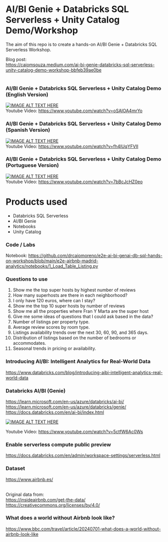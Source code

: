 # AI/BI Genie + Databricks SQL Serverless + Unity Catalog Demo/Workshop 
The aim of this repo is to create a hands-on AI/BI Genie + Databricks SQL Serverless Workshop.

Blog post: <BR>
https://caiomsouza.medium.com/ai-bi-genie-databricks-sql-serverless-unity-catalog-demo-workshop-bbfeb39ae0be<BR><BR>

### AI/BI Genie + Databricks SQL Serverless + Unity Catalog Demo (English Version)
[![IMAGE ALT TEXT HERE](https://img.youtube.com/vi/oSAlOA4mrYo/0.jpg)](https://www.youtube.com/watch?v=oSAlOA4mrYo)<BR>
Youtube Video: https://www.youtube.com/watch?v=oSAlOA4mrYo<BR>

### AI/BI Genie + Databricks SQL Serverless + Unity Catalog Demo (Spanish Version)
[![IMAGE ALT TEXT HERE](https://img.youtube.com/vi/fh4IUqYFVII/0.jpg)](https://www.youtube.com/watch?v=fh4IUqYFVII)<BR>
Youtube Video: https://www.youtube.com/watch?v=fh4IUqYFVII<BR>

### AI/BI Genie + Databricks SQL Serverless + Unity Catalog Demo (Portuguese Version)
[![IMAGE ALT TEXT HERE](https://img.youtube.com/vi/7bBcJcHZ0eo/0.jpg)](https://www.youtube.com/watch?v=7bBcJcHZ0eo)<BR>
Youtube Video: https://www.youtube.com/watch?v=7bBcJcHZ0eo<BR>


# Products used
- Databricks SQL Serverless
- AI/BI Genie
- Notebooks
- Unity Catalog 

### Code / Labs 
Notebook: https://github.com/drcaiomoreno/e2e-ai-bi-genai-db-sql-hands-on-workshop/blob/main/e2e-airbnb-madrid-analytics/notebooks/1_Load_Table_Listing.py

### Questions to use
1. Show me the top super hosts by highest number of reviews
2. How many superhosts are there in each neighborhood?
3. I only have 120 euros, where can I stay?
4. Show me the top 10 super hosts by number of reviews
5. Show me all the properties where Fran Y Marta are the super host
6. Give me some ideas of questions that I could ask based in the data?
7. Number of listings per property type.
8. Average review scores by room type.
9. Listings availability trends over the next 30, 60, 90, and 365 days.
10. Distribution of listings based on the number of bedrooms or accommodates.
11. Seasonal trends in pricing or availability.

### Introducing AI/BI: Intelligent Analytics for Real-World Data
https://www.databricks.com/blog/introducing-aibi-intelligent-analytics-real-world-data

### Databricks AI/BI (Genie)
https://learn.microsoft.com/en-us/azure/databricks/ai-bi/<BR>
https://learn.microsoft.com/en-us/azure/databricks/genie/<BR>
https://docs.databricks.com/en/ai-bi/index.html<BR>

[![IMAGE ALT TEXT HERE](https://img.youtube.com/vi/5ctfW6Ac0Ws/0.jpg)](https://www.youtube.com/watch?v=5ctfW6Ac0Ws)

Youtube Video: https://www.youtube.com/watch?v=5ctfW6Ac0Ws
   
### Enable serverless compute public preview
https://docs.databricks.com/en/admin/workspace-settings/serverless.html

### Dataset
https://www.airbnb.es/<BR><BR>

Original data from:<BR>
https://insideairbnb.com/get-the-data/<BR>
https://creativecommons.org/licenses/by/4.0/<BR>

### What does a world without Airbnb look like?
https://www.bbc.com/travel/article/20240701-what-does-a-world-without-airbnb-look-like

